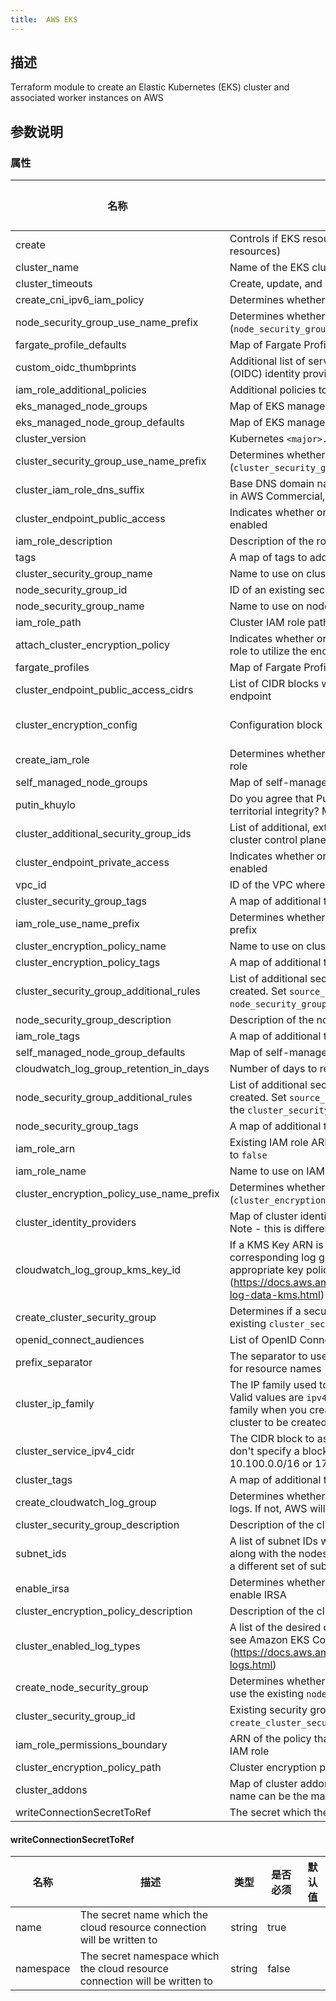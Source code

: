 ```yaml
---
title:  AWS EKS
---
```


## 描述

Terraform module to create an Elastic Kubernetes (EKS) cluster and associated worker instances on AWS

## 参数说明


### 属性

 名称 | 描述 | 类型 | 是否必须 | 默认值 
 ------------ | ------------- | ------------- | ------------- | ------------- 
 create | Controls if EKS resources should be created (affects nearly all resources) | bool | false |  
 cluster_name | Name of the EKS cluster | string | false |  
 cluster_timeouts | Create, update, and delete timeout configurations for the cluster | map(string) | false |  
 create_cni_ipv6_iam_policy | Determines whether to create an [`AmazonEKS_CNI_IPv6_Policy`](https://docs.aws.amazon.com/eks/latest/userguide/cni-iam-role.html#cni-iam-role-create-ipv6-policy) | bool | false |  
 node_security_group_use_name_prefix | Determines whether node security group name (`node_security_group_name`) is used as a prefix | string | false |  
 fargate_profile_defaults | Map of Fargate Profile default configurations | any | false |  
 custom_oidc_thumbprints | Additional list of server certificate thumbprints for the OpenID Connect (OIDC) identity provider's server certificate(s) | list(string) | false |  
 iam_role_additional_policies | Additional policies to be added to the IAM role | list(string) | false |  
 eks_managed_node_groups | Map of EKS managed node group definitions to create | any | false |  
 eks_managed_node_group_defaults | Map of EKS managed node group default configurations | any | false |  
 cluster_version | Kubernetes `<major>.<minor>` version to use for the EKS cluster (i.e.: `1.21`) | string | false |  
 cluster_security_group_use_name_prefix | Determines whether cluster security group name (`cluster_security_group_name`) is used as a prefix | string | false |  
 cluster_iam_role_dns_suffix | Base DNS domain name for the current partition (e.g., amazonaws.com in AWS Commercial, amazonaws.com.cn in AWS China) | string | false |  
 cluster_endpoint_public_access | Indicates whether or not the Amazon EKS public API server endpoint is enabled | bool | false |  
 iam_role_description | Description of the role | string | false |  
 tags | A map of tags to add to all resources | map(string) | false |  
 cluster_security_group_name | Name to use on cluster security group created | string | false |  
 node_security_group_id | ID of an existing security group to attach to the node groups created | string | false |  
 node_security_group_name | Name to use on node security group created | string | false |  
 iam_role_path | Cluster IAM role path | string | false |  
 attach_cluster_encryption_policy | Indicates whether or not to attach an additional policy for the cluster IAM role to utilize the encryption key provided | bool | false |  
 fargate_profiles | Map of Fargate Profile definitions to create | any | false |  
 cluster_endpoint_public_access_cidrs | List of CIDR blocks which can access the Amazon EKS public API server endpoint | list(string) | false |  
 cluster_encryption_config | Configuration block with encryption configuration for the cluster | list(object({\n    provider_key_arn = string\n    resources        = list(string)\n  })) | false |  
 create_iam_role | Determines whether a an IAM role is created or to use an existing IAM role | bool | false |  
 self_managed_node_groups | Map of self-managed node group definitions to create | any | false |  
 putin_khuylo | Do you agree that Putin doesn't respect Ukrainian sovereignty and territorial integrity? More info: https://en.wikipedia.org/wiki/Putin_khuylo! | bool | false |  
 cluster_additional_security_group_ids | List of additional, externally created security group IDs to attach to the cluster control plane | list(string) | false |  
 cluster_endpoint_private_access | Indicates whether or not the Amazon EKS private API server endpoint is enabled | bool | false |  
 vpc_id | ID of the VPC where the cluster and its nodes will be provisioned | string | false |  
 cluster_security_group_tags | A map of additional tags to add to the cluster security group created | map(string) | false |  
 iam_role_use_name_prefix | Determines whether the IAM role name (`iam_role_name`) is used as a prefix | string | false |  
 cluster_encryption_policy_name | Name to use on cluster encryption policy created | string | false |  
 cluster_encryption_policy_tags | A map of additional tags to add to the cluster encryption policy created | map(string) | false |  
 cluster_security_group_additional_rules | List of additional security group rules to add to the cluster security group created. Set `source_node_security_group = true` inside rules to set the `node_security_group` as source | any | false |  
 node_security_group_description | Description of the node security group created | string | false |  
 iam_role_tags | A map of additional tags to add to the IAM role created | map(string) | false |  
 self_managed_node_group_defaults | Map of self-managed node group default configurations | any | false |  
 cloudwatch_log_group_retention_in_days | Number of days to retain log events. Default retention - 90 days | number | false |  
 node_security_group_additional_rules | List of additional security group rules to add to the node security group created. Set `source_cluster_security_group = true` inside rules to set the `cluster_security_group` as source | any | false |  
 node_security_group_tags | A map of additional tags to add to the node security group created | map(string) | false |  
 iam_role_arn | Existing IAM role ARN for the cluster. Required if `create_iam_role` is set to `false` | string | false |  
 iam_role_name | Name to use on IAM role created | string | false |  
 cluster_encryption_policy_use_name_prefix | Determines whether cluster encryption policy name (`cluster_encryption_policy_name`) is used as a prefix | string | false |  
 cluster_identity_providers | Map of cluster identity provider configurations to enable for the cluster. Note - this is different/separate from IRSA | any | false |  
 cloudwatch_log_group_kms_key_id | If a KMS Key ARN is set, this key will be used to encrypt the corresponding log group. Please be sure that the KMS Key has an appropriate key policy (https://docs.aws.amazon.com/AmazonCloudWatch/latest/logs/encrypt-log-data-kms.html) | string | false |  
 create_cluster_security_group | Determines if a security group is created for the cluster or use the existing `cluster_security_group_id` | bool | false |  
 openid_connect_audiences | List of OpenID Connect audience client IDs to add to the IRSA provider | list(string) | false |  
 prefix_separator | The separator to use between the prefix and the generated timestamp for resource names | string | false |  
 cluster_ip_family | The IP family used to assign Kubernetes pod and service addresses. Valid values are `ipv4` (default) and `ipv6`. You can only specify an IP family when you create a cluster, changing this value will force a new cluster to be created | string | false |  
 cluster_service_ipv4_cidr | The CIDR block to assign Kubernetes service IP addresses from. If you don't specify a block, Kubernetes assigns addresses from either the 10.100.0.0/16 or 172.20.0.0/16 CIDR blocks | string | false |  
 cluster_tags | A map of additional tags to add to the cluster | map(string) | false |  
 create_cloudwatch_log_group | Determines whether a log group is created by this module for the cluster logs. If not, AWS will automatically create one if logging is enabled | bool | false |  
 cluster_security_group_description | Description of the cluster security group created | string | false |  
 subnet_ids | A list of subnet IDs where the EKS cluster (ENIs) will be provisioned along with the nodes/node groups. Node groups can be deployed within a different set of subnet IDs from within the node group configuration | list(string) | false |  
 enable_irsa | Determines whether to create an OpenID Connect Provider for EKS to enable IRSA | bool | false |  
 cluster_encryption_policy_description | Description of the cluster encryption policy created | string | false |  
 cluster_enabled_log_types | A list of the desired control plane logs to enable. For more information, see Amazon EKS Control Plane Logging documentation (https://docs.aws.amazon.com/eks/latest/userguide/control-plane-logs.html) | list(string) | false |  
 create_node_security_group | Determines whether to create a security group for the node groups or use the existing `node_security_group_id` | bool | false |  
 cluster_security_group_id | Existing security group ID to be attached to the cluster. Required if `create_cluster_security_group` = `false` | string | false |  
 iam_role_permissions_boundary | ARN of the policy that is used to set the permissions boundary for the IAM role | string | false |  
 cluster_encryption_policy_path | Cluster encryption policy path | string | false |  
 cluster_addons | Map of cluster addon configurations to enable for the cluster. Addon name can be the map keys or set with `name` | any | false |  
 writeConnectionSecretToRef | The secret which the cloud resource connection will be written to | [writeConnectionSecretToRef](#writeConnectionSecretToRef) | false |  


#### writeConnectionSecretToRef

 名称 | 描述 | 类型 | 是否必须 | 默认值 
 ------------ | ------------- | ------------- | ------------- | ------------- 
 name | The secret name which the cloud resource connection will be written to | string | true |  
 namespace | The secret namespace which the cloud resource connection will be written to | string | false |  
